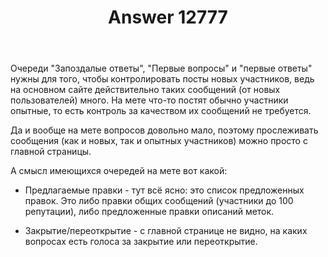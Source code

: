 ﻿---
title: "Answer 12777"
se.owner.user_id: 532877
se.owner.display_name: "Зонтик"
se.owner.link: "https://ru.meta.stackoverflow.com/users/532877/%d0%97%d0%be%d0%bd%d1%82%d0%b8%d0%ba"
se.answer_id: 12777
se.question_id: 12776
se.post_type: answer
se.is_accepted: False
---
<p>Очереди &quot;Запоздалые ответы&quot;, &quot;Первые вопросы&quot; и &quot;первые ответы&quot; нужны для того, чтобы контролировать посты новых участников, ведь на основном сайте действительно таких сообщений  (от новых пользователей) много. На мете что-то постят обычно участники опытные, то есть контроль за качеством их сообщений не требуется.</p>
<p>Да и вообще на мете вопросов довольно мало, поэтому прослеживать сообщения (как и новых, так и опытных участников) можно просто с главной страницы.</p>
<p>А смысл имеющихся очередей на мете вот какой:</p>
<ul>
<li><p>Предлагаемые правки - тут всё ясно: это список предложенных правок. Это либо правки общих сообщений (участники до 100 репутации), либо предложенные правки описаний меток.</p>
</li>
<li><p>Закрытие/переоткрытие - с главной странице не видно, на каких  вопросах есть голоса за закрытие или переоткрытие.</p>
</li>
</ul>
